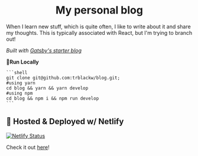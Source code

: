 <h1 align="center">
  My personal blog
</h1>

When I learn new stuff, which is quite often, I like to write about it and share my thoughts. This is typically associated with React, but I'm trying to branch out!

_Built with [Gatsby's starter blog](https://github.com/gatsbyjs/gatsby-starter-blog)_

**🚀Run Locally**

    ```shell
    git clone git@github.com:trblackw/blog.git;
    #using yarn
    cd blog && yarn && yarn develop
    #using npm
    cd blog && npm i && npm run develop
    ```

## 💫 Hosted & Deployed w/ Netlify

[![Netlify Status](https://api.netlify.com/api/v1/badges/e73e2666-7ddc-4f1b-924b-daabc6b877bf/deploy-status)](https://app.netlify.com/sites/priceless-visvesvaraya-deb91b/deploys)

Check it out [here](https://www.tuckerblackwell.com/)!

